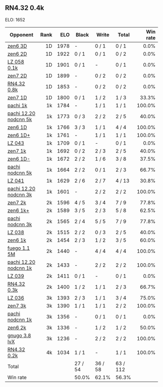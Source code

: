 ## RN4.32 0.4k ##

ELO: 1652

Opponent | Rank | ELO | Black | Write | Total | Win rate
---------|-----:|----:|-------|-------|-------|-------:
[zen6 3D](zen6%203D.md) | 1D | 1978 | - | 0 / 1 | 0 / 1 | 0.0%
[zen6 2D](zen6%202D.md) | 1D | 1922 | 0 / 1 | 0 / 1 | 0 / 2 | 0.0%
[LZ 058 0.1k](LZ%20058%200.1k.md) | 1D | 1901 | 0 / 1 | - | 0 / 1 | 0.0%
[zen7 2D](zen7%202D.md) | 1D | 1899 | - | 0 / 2 | 0 / 2 | 0.0%
[RN4.32 0.8k](RN4.32%200.8k.md) | 1D | 1853 | - | 0 / 2 | 0 / 2 | 0.0%
[zen7 1D](zen7%201D.md) | 1D | 1800 | 0 / 1 | 1 / 2 | 1 / 3 | 33.3%
[pachi 1k](pachi%201k.md) | 1k | 1784 | - | 1 / 1 | 1 / 1 | 100.0%
[pachi 12.20 nodcnn 5k](pachi%2012.20%20nodcnn%205k.md) | 1k | 1773 | 0 / 3 | 2 / 2 | 2 / 5 | 40.0%
[zen6 1D](zen6%201D.md) | 1k | 1766 | 3 / 3 | 1 / 1 | 4 / 4 | 100.0%
[zen6 1D+](zen6%201D+.md) | 1k | 1761 | - | 1 / 1 | 1 / 1 | 100.0%
[LZ 043](LZ%20043.md) | 1k | 1709 | 0 / 1 | - | 0 / 1 | 0.0%
[zen7 1k](zen7%201k.md) | 1k | 1692 | 0 / 2 | 2 / 3 | 2 / 5 | 40.0%
[zen6 1D-](zen6%201D-.md) | 1k | 1672 | 2 / 2 | 1 / 6 | 3 / 8 | 37.5%
[pachi nodcnn 5k](pachi%20nodcnn%205k.md) | 1k | 1664 | 2 / 2 | 0 / 1 | 2 / 3 | 66.7%
[LZ 041](LZ%20041.md) | 1k | 1629 | 2 / 6 | 2 / 7 | 4 / 13 | 30.8%
[pachi 12.20 nodcnn 3k](pachi%2012.20%20nodcnn%203k.md) | 1k | 1601 | - | 2 / 2 | 2 / 2 | 100.0%
[zen7 2k](zen7%202k.md) | 2k | 1596 | 4 / 5 | 3 / 4 | 7 / 9 | 77.8%
[zen6 1k+](zen6%201k+.md) | 2k | 1589 | 3 / 5 | 2 / 3 | 5 / 8 | 62.5%
[pachi nodcnn 3k](pachi%20nodcnn%203k.md) | 2k | 1565 | 2 / 4 | 5 / 5 | 7 / 9 | 77.8%
[LZ 038](LZ%20038.md) | 2k | 1515 | 2 / 2 | 0 / 3 | 2 / 5 | 40.0%
[zen6 1k](zen6%201k.md) | 2k | 1454 | 2 / 3 | 1 / 2 | 3 / 5 | 60.0%
[fuego 1.1 5M](fuego%201.1%205M.md) | 2k | 1440 | - | 4 / 4 | 4 / 4 | 100.0%
[pachi 12.20 nodcnn 1k](pachi%2012.20%20nodcnn%201k.md) | 2k | 1433 | - | 2 / 2 | 2 / 2 | 100.0%
[LZ 039](LZ%20039.md) | 2k | 1411 | 0 / 1 | - | 0 / 1 | 0.0%
[RN4.32 0.3k](RN4.32%200.3k.md) | 2k | 1400 | 1 / 2 | 1 / 1 | 2 / 3 | 66.7%
[LZ 036](LZ%20036.md) | 3k | 1393 | 2 / 3 | 1 / 1 | 3 / 4 | 75.0%
[zen7 3k](zen7%203k.md) | 3k | 1390 | 1 / 1 | 1 / 1 | 2 / 2 | 100.0%
[pachi nodcnn 1k](pachi%20nodcnn%201k.md) | 3k | 1356 | - | 0 / 1 | 0 / 1 | 0.0%
[zen6 2k](zen6%202k.md) | 3k | 1336 | - | 1 / 2 | 1 / 2 | 50.0%
[gnugo 3.8 lvX](gnugo%203.8%20lvX.md) | 3k | 1236 | - | 2 / 2 | 2 / 2 | 100.0%
[RN4.32 0.2k](RN4.32%200.2k.md) | 4k | 1034 | 1 / 1 | - | 1 / 1 | 100.0%
Total | | | 27 / 54 | 36 / 58 | 63 / 112 | 
Win rate| | | 50.0% | 62.1% | 56.3% | 

